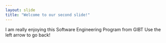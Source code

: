 ```yaml
---
layout: slide
title: "Welcome to our second slide!"
---
```

I am really enjoying this Software Engineering Program from GIBT
Use the left arrow to go back!